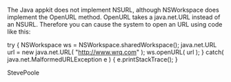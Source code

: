 The Java appkit does not implement NSURL, although NSWorkspace does implement the OpenURL method. OpenURL takes a java.net.URL instead of an NSURL. Therefore you can cause the system to open an URL using code like this:

    
try
{
  NSWorkspace ws = NSWorkspace.sharedWorkspace();
  java.net.URL url = new java.net.URL( "http://www.wrq.com" );
  ws.openURL( url );
}
catch( java.net.MalformedURLException e )
{
  e.printStackTrace();
}


StevePoole
